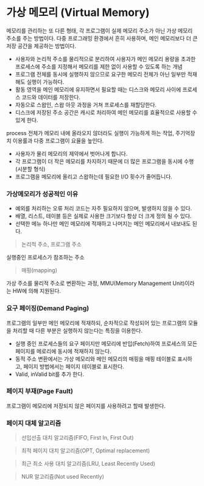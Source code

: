 # 가상 메모리 (Virtual Memory)

메모리를 관리하는 또 다른 형태, 각 프로그램이 실제 메모리 주소가 아닌 가상 메모리 주소를 주는 방법이다.
다중 프로그래밍 환경에서 흔히 사용하며, 메인 메모리보다 더 큰 저장 공간을 제공하는 방법이다.

  * 사용자와 논리적 주소를 물리적으로 분리하여 사용자가 메인 메모리 용량을 초과한 프로세스에 주소를 지정해서 메모리를 제한 없이 사용할 수 있도록 하는 개념
  * 프로그램 전체를 동시에 실행하지 않으므로 요구한 메모리 전체가 아닌 일부만 적재해도 실행이 가능하다.
  * 활동 영역을 메인 메모리에 유지하면서 필요할 때는 디스크와 메모리 사이에 프로세스 코드와 데이터를 저장한다.
  * 자동으로 스왑인, 스왑 아웃 과정을 거쳐 프로세스를 재할당한다.
  * 디스크에 저장된 주소 공간은 캐시로 처리하여 메인 메모리를 효율적으로 사용할 수 있게 한다.

process 전체가 메모리 내에 올라오지 않더라도 실행이 가능하게 하는 작업, 주기억장치 이용률과 다중 프로그램이 요율을 높인다.

  * 사용자가 물리 메모리의 제약에서 벗어나게 합니다.
  * 각 프로그램이 더 작은 메모리를 차지하기 때문에 더 많은 프로그램을 동시에 수행(시분할 형식)
  * 프로그램을 메모리에 올리고 스왑하는데 필요한 I/O 횟수가 줄어듭니다.

### 가상메모리가 성공적인 이유

  * 예외를 처리하는 오류 처리 코드는 자주 필요하지 않으며, 발생하지 않을 수 있다.
  * 배열, 리스트, 테이블 등은 실제로 사용한 크기보다 항상 더 크게 정의 될 수 있다.
  * 선택한 메뉴 하나만 메인 메모리에 적재하고 나머지는 메인 메모리에서 내보내도 된다.

> 논리적 주소, 프로그램 주소

  실행중인 프로세스가 참조하는 주소

> 매핑(mapping)

  가상 주소를 물리적 주소로 변환하는 과정, MMU(Memory Management Unit)이라는 HW에 의해 지원된다.


### 요구 페이징(Demand Paging)

  프로그램의 일부만 메인 메모리에 적재하되, 순차적으로 작성되어 있는 프로그램의 모듈을 처리할 때 다른 부분은 실행하지 않는다는 특징을 이용한다.
  
  * 실행 중인 프로세스들의 요구 페이지만 메모리에 반입(Fetch)하여 프로세스의 모든 페이지를 메로리에 동시에 적재하지 않는다.
  * 동적 주소 변환에서는 가상 메모리와 메인 메모리의 매핑을 매핑 테이블로 표시하고, 페이지 방법에서는 페이지 테이블로 표시한다.
  * Valid, inValid bit를 추가 한다.

### 페이지 부재(Page Fault)

  프로그램이 메모리에 저장되지 않은 페이지를 사용하려고 할때 발생한다.

### 페이지 대체 알고리즘

> 선입선출 대치 알고리즘(FIFO, First In, First Out)


> 최적 페이지 대치 알고리즘(OPT, Optimal replacement)


> 최근 최소 사용 대치 알고리즘(LRU, Least Recently Used)


> NUR 알고리즘(Not used Recently)


>
